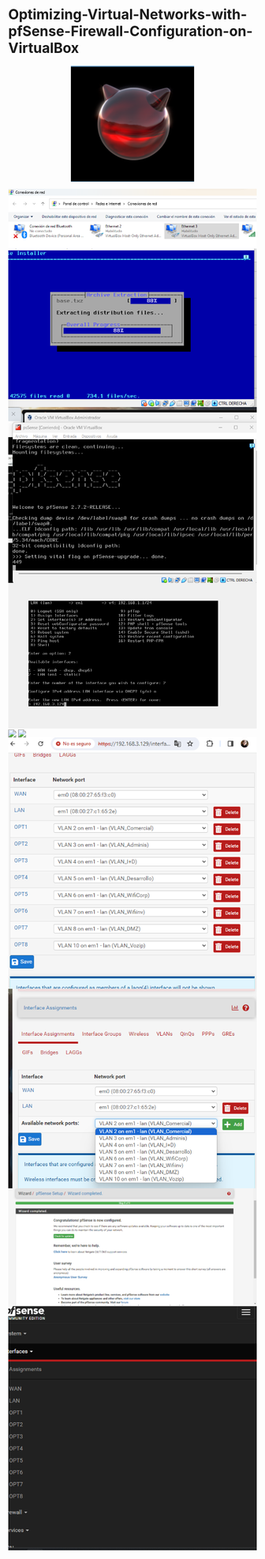 # Optimizing-Virtual-Networks-with-pfSense-Firewall-Configuration-on-VirtualBox
<p align="center">
<img align="center" src="freebsd.png" width="250">
</p>

<img align="center" src="Ethernet3-network-card-created-and -configured.png">
<img align="center" src="Firewall-Instalation.png">
<img align="center" src="PfSense1.png">
<img align="center" src="interfaces-config.png">
<img align="center" src="PfSense_Platforme.png.png">
<img align="center" src="Dashboard.png.png">
<img align="center" src="Interfaces.png">
<img align="center" src="Interfaces-Assignments.png">
<img align="center" src="PfSense-configured.png">
<img align="center" src="PfSense2.png">
